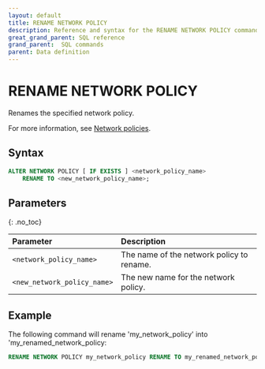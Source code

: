 ```yaml
---
layout: default
title: RENAME NETWORK POLICY
description: Reference and syntax for the RENAME NETWORK POLICY command.
great_grand_parent: SQL reference
grand_parent:  SQL commands
parent: Data definition
---
```


# RENAME NETWORK POLICY
Renames the specified network policy.

For more information, see [Network policies](../../../Guides/managing-your-organization/network-policies.md).

## Syntax

```sql
ALTER NETWORK POLICY [ IF EXISTS ] <network_policy_name> 
    RENAME TO <new_network_policy_name>;
```

## Parameters
{: .no_toc}

| Parameter                                           | Description                                                                                 |
|:----------------------------------------------------|:--------------------------------------------------------------------------------------------|
| `<network_policy_name>`                             | The name of the network policy to rename.                                                   |
| `<new_network_policy_name>`                         | The new name for the network policy.                                          |                                          | 

## Example

The following command will rename 'my_network_policy' into 'my_renamed_network_policy:

```sql
RENAME NETWORK POLICY my_network_policy RENAME TO my_renamed_network_policy
```

